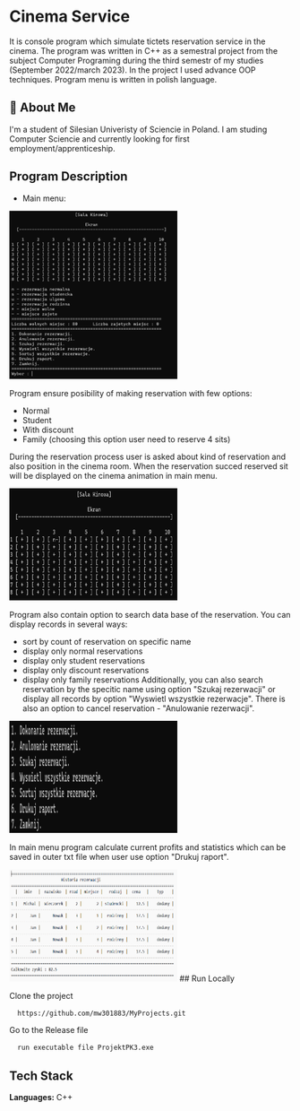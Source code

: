
# Cinema Service

It is console program which simulate tictets reservation service in the cinema. The program was written in C++ as a semestral project from the subject Computer Programing during the third semestr of my studies (September 2022/march 2023). In the project I used advance OOP techniques. Program menu is written in polish language. 



## 🚀 About Me
I'm a student of Silesian Univeristy of Sciencie in Poland. I am studing Computer Sciencie and currently looking for first employment/apprenticeship. 


## Program Description

- Main menu:

<img src="Images/menu.png" width="300" height="300">

Program ensure posibility of making reservation with few  options:
- Normal
- Student
- With discount 
- Family (choosing this option user need to reserve 4 sits)

During the reservation process user is asked about kind of reservation and also position in the cinema room. When the reservation succed reserved sit will be displayed on the cinema animation in main menu.

<img src="Images/sala_kinowa.png" width="300" height="200">

Program also contain option to search data base of the reservation. You can display records in several ways:
- sort by count of reservation on specific name
- display only normal reservations 
- display only student reservations
- display only discount reservations
- display only family reservations
Additionally, you can also search reservation by the specitic name using option "Szukaj rezerwacji" or display all records by option "Wyswietl wszystkie rezerwacje". There is also an option to cancel reservation - "Anulowanie rezerwacji".

<img src="Images/opcje.png" width="300" height="200">

In main menu program calculate current profits and statistics which can be saved in outer txt file when user use option "Drukuj raport".

<img src="Images/raport.png" width="300" height="200">
## Run Locally

Clone the project

```bash
  https://github.com/mw301883/MyProjects.git
```

Go to the Release file

```bash
  run executable file ProjektPK3.exe
```


## Tech Stack

**Languages:** C++          
 


